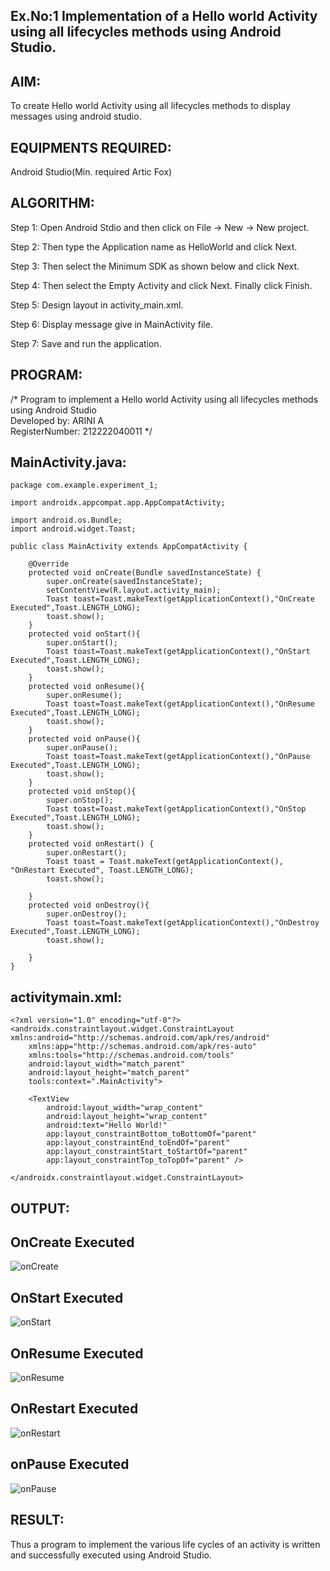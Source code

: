 ## Ex.No:1 Implementation of a Hello world Activity using all lifecycles methods using Android Studio.
## AIM:

To create Hello world Activity using all lifecycles methods to display messages using android studio.


## EQUIPMENTS REQUIRED:

Android Studio(Min. required Artic Fox)


## ALGORITHM:

Step 1: Open Android Stdio and then click on File -> New -> New project.

Step 2: Then type the Application name as HelloWorld and click Next.

Step 3: Then select the Minimum SDK as shown below and click Next.

Step 4: Then select the Empty Activity and click Next. Finally click Finish.

Step 5: Design layout in activity_main.xml.

Step 6: Display message give in MainActivity file.

Step 7: Save and run the application.


## PROGRAM:
/*
Program to implement a Hello world Activity using all lifecycles methods using Android Studio                                                                      
Developed by: ARINI A                                                                        
RegisterNumber: 212222040011
*/

## MainActivity.java:
```
package com.example.experiment_1;

import androidx.appcompat.app.AppCompatActivity;

import android.os.Bundle;
import android.widget.Toast;

public class MainActivity extends AppCompatActivity {

    @Override
    protected void onCreate(Bundle savedInstanceState) {
        super.onCreate(savedInstanceState);
        setContentView(R.layout.activity_main);
        Toast toast=Toast.makeText(getApplicationContext(),"OnCreate Executed",Toast.LENGTH_LONG);
        toast.show();
    }
    protected void onStart(){
        super.onStart();
        Toast toast=Toast.makeText(getApplicationContext(),"OnStart Executed",Toast.LENGTH_LONG);
        toast.show();
    }
    protected void onResume(){
        super.onResume();
        Toast toast=Toast.makeText(getApplicationContext(),"OnResume Executed",Toast.LENGTH_LONG);
        toast.show();
    }
    protected void onPause(){
        super.onPause();
        Toast toast=Toast.makeText(getApplicationContext(),"OnPause Executed",Toast.LENGTH_LONG);
        toast.show();
    }
    protected void onStop(){
        super.onStop();
        Toast toast=Toast.makeText(getApplicationContext(),"OnStop Executed",Toast.LENGTH_LONG);
        toast.show();
    }
    protected void onRestart() {
        super.onRestart();
        Toast toast = Toast.makeText(getApplicationContext(), "OnRestart Executed", Toast.LENGTH_LONG);
        toast.show();

    }
    protected void onDestroy(){
        super.onDestroy();
        Toast toast=Toast.makeText(getApplicationContext(),"OnDestroy Executed",Toast.LENGTH_LONG);
        toast.show();

    }
}
```
## activitymain.xml:
```
<?xml version="1.0" encoding="utf-8"?>
<androidx.constraintlayout.widget.ConstraintLayout xmlns:android="http://schemas.android.com/apk/res/android"
    xmlns:app="http://schemas.android.com/apk/res-auto"
    xmlns:tools="http://schemas.android.com/tools"
    android:layout_width="match_parent"
    android:layout_height="match_parent"
    tools:context=".MainActivity">

    <TextView
        android:layout_width="wrap_content"
        android:layout_height="wrap_content"
        android:text="Hello World!"
        app:layout_constraintBottom_toBottomOf="parent"
        app:layout_constraintEnd_toEndOf="parent"
        app:layout_constraintStart_toStartOf="parent"
        app:layout_constraintTop_toTopOf="parent" />

</androidx.constraintlayout.widget.ConstraintLayout>
```


## OUTPUT:

## OnCreate Executed

![onCreate](https://github.com/user-attachments/assets/7fb2c505-6da6-4f67-9d10-c541b52e5a94)


## OnStart Executed 

![onStart](https://github.com/user-attachments/assets/e90579e6-7f1e-4f29-992c-cfe35f1c1679)

## OnResume Executed

![onResume](https://github.com/user-attachments/assets/30c0da7c-a0ff-4a28-864a-1dcf2a193f94)

## OnRestart Executed

![onRestart](https://github.com/user-attachments/assets/f822443b-29db-46d1-a94b-53890e4b11f1)

## onPause Executed

![onPause](https://github.com/user-attachments/assets/9925849a-ae41-49a4-bc9a-bd016fa3094b)


## RESULT:
Thus a program to implement the various life cycles of an activity is written and successfully executed using Android Studio.
